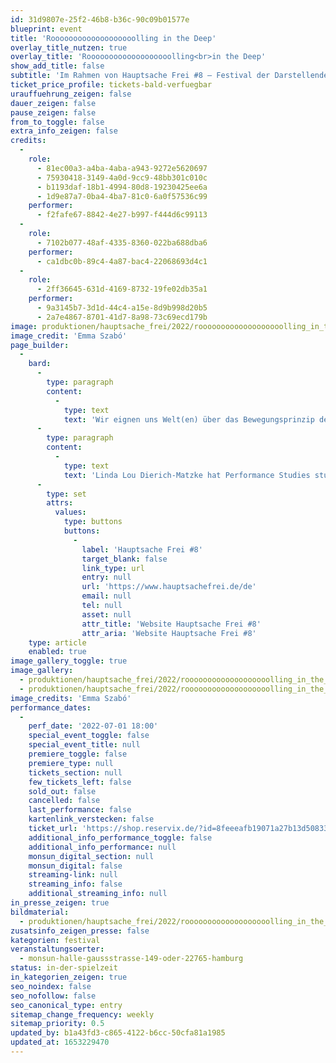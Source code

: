 ```yaml
---
id: 31d9807e-25f2-46b8-b36c-90c09b01577e
blueprint: event
title: 'Rooooooooooooooooooolling in the Deep'
overlay_title_nutzen: true
overlay_title: 'Rooooooooooooooooooolling<br>in the Deep'
show_add_title: false
subtitle: 'Im Rahmen von Hauptsache Frei #8 – Festival der Darstellenden Künste Hamburgs'
ticket_price_profile: tickets-bald-verfuegbar
urauffuehrung_zeigen: false
dauer_zeigen: false
pause_zeigen: false
from_to_toggle: false
extra_info_zeigen: false
credits:
  -
    role:
      - 81ec00a3-a4ba-4aba-a943-9272e5620697
      - 75930418-3149-4a0d-9cc9-48bb301c010c
      - b1193daf-18b1-4994-80d8-19230425ee6a
      - 1d9e87a7-0ba4-4ba7-81c0-6a0f57536c99
    performer:
      - f2fafe67-8842-4e27-b997-f444d6c99113
  -
    role:
      - 7102b077-48af-4335-8360-022ba688dba6
    performer:
      - ca1dbc0b-89c4-4a87-bac4-22068693d4c1
  -
    role:
      - 2ff36645-631d-4169-8732-19fe02db35a1
    performer:
      - 9a3145b7-3d1d-44c4-a15e-8d9b998d20b5
      - 2a7e4867-8701-41d7-8a98-73c69ecd179b
image: produktionen/hauptsache_frei/2022/rooooooooooooooooooolling_in_the_deep/rooooooooooooooooooolling_in_the_deep_01_c_emma_szabo.jpg
image_credit: 'Emma Szabó'
page_builder:
  -
    bard:
      -
        type: paragraph
        content:
          -
            type: text
            text: 'Wir eignen uns Welt(en) über das Bewegungsprinzip des Rollens an. Ob für die Mobilität, den Transport von Gütern oder als Freizeitvergnügen: der moderne Mensch rollt im öffentlichen Nahverkehr, in Autos, auf Fahrrädern oder Rollschuhen. Die Performance nutzt rollende Be-Wegung und Er-Fahrung und erschafft mit Humor eine Choreografie aus Kontrolle, Orientierung und Hingabe. Das Rollen wird auf der Bühne erprobt, indem die Bewegung in Ambivalenz aus Selbst- und Fremdbestimmung ausgeführt wird – in ständiger Wiederholung.'
      -
        type: paragraph
        content:
          -
            type: text
            text: 'Linda Lou Dierich-Matzke hat Performance Studies studiert und arbeitet an der Schnittstelle von Wissenschaft und Kunst. In ihrem Abschlussstück zeigt sie das Rollen als Bewegungsprinzip des (erweiterten) Körpers. Linda Lou erarbeitet hierbei einen choreografischen Zugang zu Form und Bewegung und fragt, wie diese den Alltag prägen.'
      -
        type: set
        attrs:
          values:
            type: buttons
            buttons:
              -
                label: 'Hauptsache Frei #8'
                target_blank: false
                link_type: url
                entry: null
                url: 'https://www.hauptsachefrei.de/de'
                email: null
                tel: null
                asset: null
                attr_title: 'Website Hauptsache Frei #8'
                attr_aria: 'Website Hauptsache Frei #8'
    type: article
    enabled: true
image_gallery_toggle: true
image_gallery:
  - produktionen/hauptsache_frei/2022/rooooooooooooooooooolling_in_the_deep/rooooooooooooooooooolling_in_the_deep_02_c_emma_szabo.jpg
  - produktionen/hauptsache_frei/2022/rooooooooooooooooooolling_in_the_deep/rooooooooooooooooooolling_in_the_deep_01_c_emma_szabo.jpg
image_credits: 'Emma Szabó'
performance_dates:
  -
    perf_date: '2022-07-01 18:00'
    special_event_toggle: false
    special_event_title: null
    premiere_toggle: false
    premiere_type: null
    tickets_section: null
    few_tickets_left: false
    sold_out: false
    cancelled: false
    last_performance: false
    kartenlink_verstecken: false
    ticket_url: 'https://shop.reservix.de/?id=8feeeafb19071a27b13d5083379d95183e9ab490f2f135faf80b2fecfc1ba00f2aba7ad8945f4a4292549eb86feddc1b&vID=7337&eventGrpID=405050&eventID=1945136'
    additional_info_performance_toggle: false
    additional_info_performance: null
    monsun_digital_section: null
    monsun_digital: false
    streaming-link: null
    streaming_info: false
    additional_streaming_info: null
in_presse_zeigen: true
bildmaterial:
  - produktionen/hauptsache_frei/2022/rooooooooooooooooooolling_in_the_deep/presse/rooooooooooooooooooolling_in_the_deep_01_c_emma_szabo_monsun.zip
zusatsinfo_zeigen_presse: false
kategorien: festival
veranstaltungsoerter:
  - monsun-halle-gaussstrasse-149-oder-22765-hamburg
status: in-der-spielzeit
in_kategorien_zeigen: true
seo_noindex: false
seo_nofollow: false
seo_canonical_type: entry
sitemap_change_frequency: weekly
sitemap_priority: 0.5
updated_by: b1a43fd3-c865-4122-b6cc-50cfa81a1985
updated_at: 1653229470
---
```


